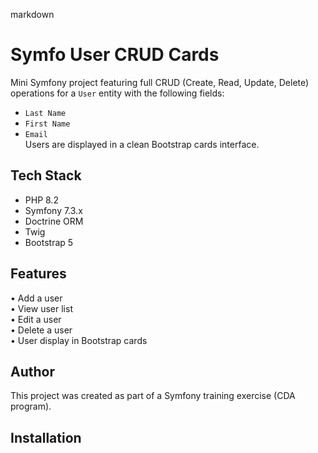 markdown
# Symfo User CRUD Cards  

Mini Symfony project featuring full CRUD (Create, Read, Update, Delete) operations for a `User` entity with the following fields:  
- `Last Name`  
- `First Name`  
- `Email`  
Users are displayed in a clean Bootstrap cards interface.  

## Tech Stack  

- PHP 8.2  
- Symfony 7.3.x  
- Doctrine ORM  
- Twig  
- Bootstrap 5  

## Features  
• Add a user  
• View user list  
• Edit a user  
• Delete a user  
• User display in Bootstrap cards  

## Author  
This project was created as part of a Symfony training exercise (CDA program).  

## Installation  
